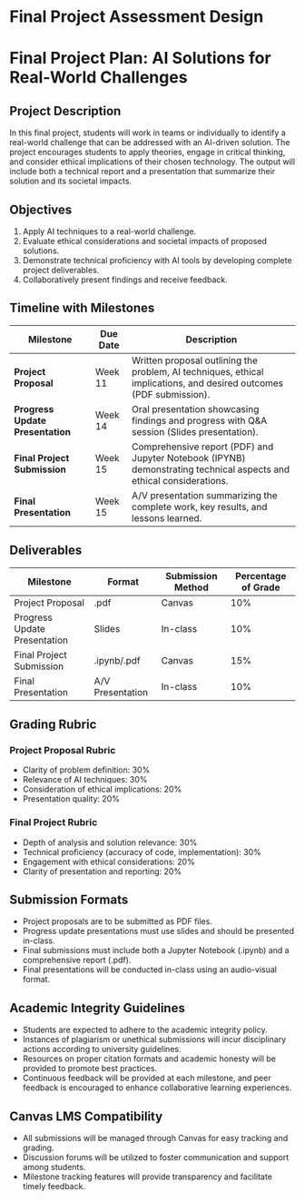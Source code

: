 Final Project Assessment Design
===============================

# Final Project Plan: AI Solutions for Real-World Challenges

## Project Description
In this final project, students will work in teams or individually to identify a real-world challenge that can be addressed with an AI-driven solution. The project encourages students to apply theories, engage in critical thinking, and consider ethical implications of their chosen technology. The output will include both a technical report and a presentation that summarize their solution and its societal impacts.

## Objectives
1. Apply AI techniques to a real-world challenge.
2. Evaluate ethical considerations and societal impacts of proposed solutions.
3. Demonstrate technical proficiency with AI tools by developing complete project deliverables.
4. Collaboratively present findings and receive feedback.

## Timeline with Milestones

| Milestone                           | Due Date   | Description                                                                                     |
|-------------------------------------|------------|-------------------------------------------------------------------------------------------------|
| **Project Proposal**                | Week 11    | Written proposal outlining the problem, AI techniques, ethical implications, and desired outcomes (PDF submission). |
| **Progress Update Presentation**    | Week 14    | Oral presentation showcasing findings and progress with Q&A session (Slides presentation).      |
| **Final Project Submission**        | Week 15    | Comprehensive report (PDF) and Jupyter Notebook (IPYNB) demonstrating technical aspects and ethical considerations. |
| **Final Presentation**              | Week 15    | A/V presentation summarizing the complete work, key results, and lessons learned.              |

## Deliverables

| Milestone                           | Format           | Submission Method         | Percentage of Grade |
|-------------------------------------|------------------|---------------------------|---------------------|
| Project Proposal                    | .pdf             | Canvas                    | 10%                 |
| Progress Update Presentation         | Slides           | In-class                  | 10%                 |
| Final Project Submission             | .ipynb/.pdf     | Canvas                    | 15%                 |
| Final Presentation                   | A/V Presentation  | In-class                  | 10%                 |

## Grading Rubric

### Project Proposal Rubric
- Clarity of problem definition: 30%
- Relevance of AI techniques: 30%
- Consideration of ethical implications: 20%
- Presentation quality: 20%

### Final Project Rubric
- Depth of analysis and solution relevance: 30%
- Technical proficiency (accuracy of code, implementation): 30%
- Engagement with ethical considerations: 20%
- Clarity of presentation and reporting: 20%

## Submission Formats
- Project proposals are to be submitted as PDF files.
- Progress update presentations must use slides and should be presented in-class.
- Final submissions must include both a Jupyter Notebook (.ipynb) and a comprehensive report (.pdf).
- Final presentations will be conducted in-class using an audio-visual format.

## Academic Integrity Guidelines
- Students are expected to adhere to the academic integrity policy.
- Instances of plagiarism or unethical submissions will incur disciplinary actions according to university guidelines.
- Resources on proper citation formats and academic honesty will be provided to promote best practices.
- Continuous feedback will be provided at each milestone, and peer feedback is encouraged to enhance collaborative learning experiences. 

## Canvas LMS Compatibility
- All submissions will be managed through Canvas for easy tracking and grading.
- Discussion forums will be utilized to foster communication and support among students.
- Milestone tracking features will provide transparency and facilitate timely feedback.